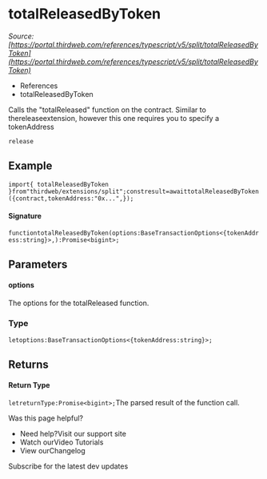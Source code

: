 # totalReleasedByToken

*Source: [https://portal.thirdweb.com/references/typescript/v5/split/totalReleasedByToken](https://portal.thirdweb.com/references/typescript/v5/split/totalReleasedByToken)*

* References
* totalReleasedByToken

Calls the "totalReleased" function on the contract.
Similar to thereleaseextension, however this one requires you to specify a tokenAddress

`release`
## Example

`import{ totalReleasedByToken }from"thirdweb/extensions/split";constresult=awaittotalReleasedByToken({contract,tokenAddress:"0x...",});`
#### Signature

`functiontotalReleasedByToken(options:BaseTransactionOptions<{tokenAddress:string}>,):Promise<bigint>;`
## Parameters

#### options

The options for the totalReleased function.

### Type

`letoptions:BaseTransactionOptions<{tokenAddress:string}>;`
## Returns

#### Return Type

`letreturnType:Promise<bigint>;`The parsed result of the function call.

Was this page helpful?

* Need help?Visit our support site
* Watch ourVideo Tutorials
* View ourChangelog

Subscribe for the latest dev updates

